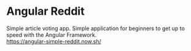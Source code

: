 # Angular Reddit

Simple article voting app.  Simple application for beginners to get up to speed with the Angular Framework.  
https://angular-simple-reddit.now.sh/
